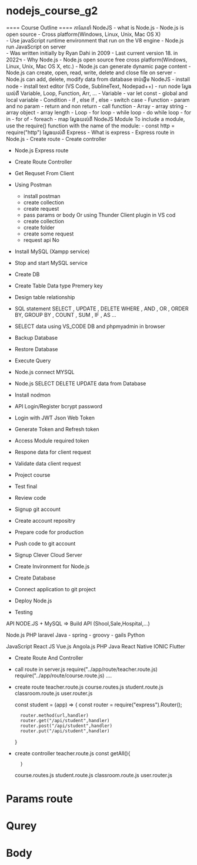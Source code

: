 # nodejs_course_g2

==== Course Outline ====
កាណែនាំ NodeJS
    - what is Node.js
        - Node.js is open source 
        - Cross platform(Windows, Linux, Unix, Mac OS X)  
        - Use javaScript runtime environment that run  on the V8 engine 
        - Node.js run JavaScript on server  
        - Was written initially by Ryan Dahi in 2009
        - Last current version 18. in 2022។
    - Why Node.js
        - Node.js open source free cross platform(Windows, Linux, Unix, Mac OS X, etc.)
        - Node.js can generate dynamic page content
        - Node.js can create, open, read, write, delete and close file on server
        - Node.js can add, delete, modify data from database
ចាប់ផ្តើម NodeJS
    - install node
    - install text editor (VS Code, SublineText, Nodepad++)
    - run node 
ស្វែងយល់ពី Variable, Loop, Function, Arr, …
    - Variable 
        - var let const
        - global and local variable
    - Condition
        - if , else if , else
        - switch case
    - Function
        - param and no param
        - return and non return 
        - call function
    - Array
        - array string
        - array object
        - array length
    - Loop
        - for loop
        - while loop
        - do while loop
        - for in
        - for of
        - foreach
        - map
ស្វែងយល់ពី NodeJS Module
        To include a module, use the require() function with the name of the module:
        - const http = require("http")
ស្វែងយល់ពី Express 
        - What is express
        - Express route in Node.js
        - Create route
        - Create controller
- Node.js Express route
- Create Route Controller
- Get Requset From Client
- Using Postman
    - install postman
    - create collection
    - create request
    - pass params or body
    Or using Thunder Client plugin in VS cod
    - create collection
    - create folder
    - create some request
    - request api No

- Install MySQL (Xampp service)
- Stop and start MySQL service
- Create DB
- Create Table
    Data type
    Premery key
- Design table relationship
- SQL statement
    SELECT , UPDATE , DELETE WHERE , AND , OR , ORDER BY, GROUP BY , COUNT , SUM , IF , AS ...
- SELECT data using VS_CODE DB and phpmyadmin in browser
- Backup Database 
- Restore Database
- Execute Query
- Node.js connect MYSQL
- Node.js SELECT DELETE UPDATE data from Database

- Install nodmon
- API Login/Register bcrypt password
- Login with JWT Json Web Token
- Generate Token and Refresh token
- Access Module required token
- Respone data for client request
- Validate data client request
- Project course


- Test final
- Review code

- Signup git account
- Create account repositry
- Prepare code for production
- Push code to git account

- Signup Clever Cloud Server
- Create Invironment for Node.js
- Create Database
- Connect application to git project
- Deploy Node.js

- Testing

API NODE.JS + MySQL => Build API (Shool,Sale,Hospital,...)

Node.js
PHP
laravel
Java
    - spring
    - groovy
    - gails
Python


JavaScript
React JS
Vue.js
Angola.js
PHP
Java
React Native
IONIC
Flutter


* Create Route And Controller

- call route in server.js
    require("../app/route/teacher.route.js)
    require("../app/route/course.route.js)
    ....
- create route
    teacher.route.js
    course.routes.js
    student.route.js
    classroom.route.js
    user.router.js

    const student = (app) => {
        const router = require("express").Router();

        router.method(url,handler)
        router.get("/api/student",handler)
        router.post("/api/student",handler)
        router.put("/api/student",handler)

    }

- create controller
    teacher.route.js
        const getAll(){
            
        }
    course.routes.js
    student.route.js
    classroom.route.js
    user.router.js

# Params route
# Qurey 
# Body
